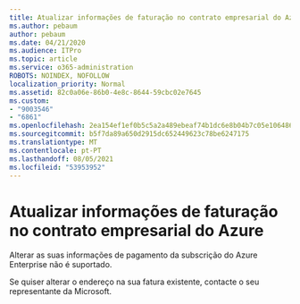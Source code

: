 ```yaml
---
title: Atualizar informações de faturação no contrato empresarial do Azure
ms.author: pebaum
author: pebaum
ms.date: 04/21/2020
ms.audience: ITPro
ms.topic: article
ms.service: o365-administration
ROBOTS: NOINDEX, NOFOLLOW
localization_priority: Normal
ms.assetid: 82c0a06e-86b0-4e8c-8644-59cbc02e7645
ms.custom:
- "9003546"
- "6861"
ms.openlocfilehash: 2ea154ef1ef0b5c5a2a489ebeaf74b1dc6e8b04b7c05e1064869cc99262c9823
ms.sourcegitcommit: b5f7da89a650d2915dc652449623c78be6247175
ms.translationtype: MT
ms.contentlocale: pt-PT
ms.lasthandoff: 08/05/2021
ms.locfileid: "53953952"
---
```

# <a name="update-billing-info-under-azure-enterprise-agreement"></a>Atualizar informações de faturação no contrato empresarial do Azure

Alterar as suas informações de pagamento da subscrição do Azure Enterprise não é suportado.

Se quiser alterar o endereço na sua fatura existente, contacte o seu representante da Microsoft.
